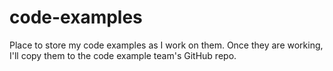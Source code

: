 # code-examples
Place to store my code examples as I work on them.
Once they are working, I'll copy them to the code example team's GitHub repo.
